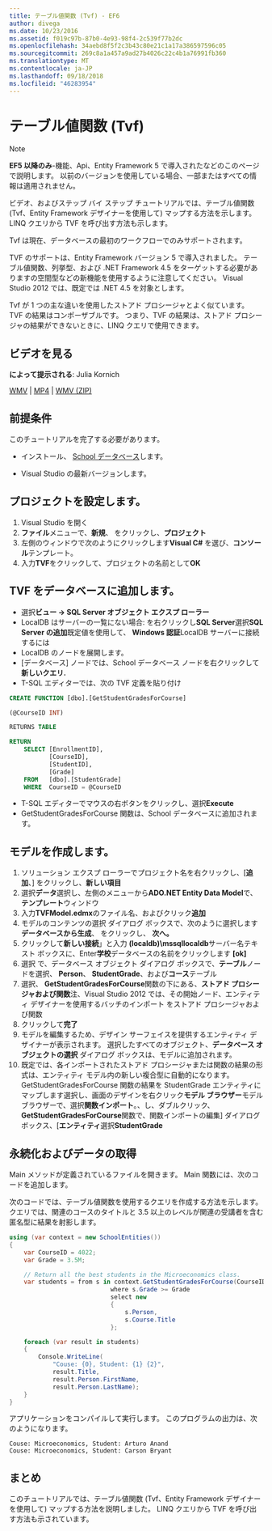 ```yaml
---
title: テーブル値関数 (Tvf) - EF6
author: divega
ms.date: 10/23/2016
ms.assetid: f019c97b-87b0-4e93-98f4-2c539f77b2dc
ms.openlocfilehash: 34aebd8f5f2c3b43c80e21c1a17a386597596c05
ms.sourcegitcommit: 269c8a1a457a9ad27b4026c22c4b1a76991fb360
ms.translationtype: MT
ms.contentlocale: ja-JP
ms.lasthandoff: 09/18/2018
ms.locfileid: "46283954"
---
```

# <a name="table-valued-functions-tvfs"></a>テーブル値関数 (Tvf)
> [!NOTE]
> **EF5 以降のみ**-機能、Api、Entity Framework 5 で導入されたなどのこのページで説明します。 以前のバージョンを使用している場合、一部またはすべての情報は適用されません。

ビデオ、およびステップ バイ ステップ チュートリアルでは、テーブル値関数 (Tvf、Entity Framework デザイナーを使用して) マップする方法を示します。 LINQ クエリから TVF を呼び出す方法も示します。

Tvf は現在、データベースの最初のワークフローでのみサポートされます。

TVF のサポートは、Entity Framework バージョン 5 で導入されました。 テーブル値関数、列挙型、および .NET Framework 4.5 をターゲットする必要がありますの空間型などの新機能を使用するように注意してください。 Visual Studio 2012 では、既定では .NET 4.5 を対象とします。

Tvf が 1 つの主な違いを使用したストアド プロシージャとよく似ています。 TVF の結果はコンポーザブルです。 つまり、TVF の結果は、ストアド プロシージャの結果ができないときに、LINQ クエリで使用できます。

## <a name="watch-the-video"></a>ビデオを見る

**によって提示される**: Julia Kornich

[WMV](https://download.microsoft.com/download/6/0/A/60A6E474-5EF3-4E1E-B9EA-F51D2DDB446A/HDI-ITPro-MSDN-winvideo-tvf.wmv) | [MP4](https://download.microsoft.com/download/6/0/A/60A6E474-5EF3-4E1E-B9EA-F51D2DDB446A/HDI-ITPro-MSDN-mp4video-tvf.m4v) | [WMV (ZIP)](https://download.microsoft.com/download/6/0/A/60A6E474-5EF3-4E1E-B9EA-F51D2DDB446A/HDI-ITPro-MSDN-winvideo-tvf.zip)

## <a name="pre-requisites"></a>前提条件

このチュートリアルを完了する必要があります。

- インストール、 [School データベース](~/ef6/resources/school-database.md)します。

- Visual Studio の最新バージョンします。

## <a name="set-up-the-project"></a>プロジェクトを設定します。

1.  Visual Studio を開く
2.  **ファイル**メニューで、**新規**、 をクリックし、**プロジェクト**
3.  左側のウィンドウで次のようにクリックします**Visual C\#** を選び、**コンソール**テンプレート。
4.  入力**TVF**をクリックして、プロジェクトの名前として**OK**

## <a name="add-a-tvf-to-the-database"></a>TVF をデータベースに追加します。

-   選択**ビュー -&gt; SQL Server オブジェクト エクスプ ローラー**
-   LocalDB はサーバーの一覧にない場合: を右クリックし**SQL Server**選択**SQL Server の追加**既定値を使用して、 **Windows 認証**LocalDB サーバーに接続するには
-   LocalDB のノードを展開します。
-   [データベース] ノードでは、School データベース ノードを右クリックして**新しいクエリ.**
-   T-SQL エディターでは、次の TVF 定義を貼り付け

``` SQL
CREATE FUNCTION [dbo].[GetStudentGradesForCourse]

(@CourseID INT)

RETURNS TABLE

RETURN
    SELECT [EnrollmentID],
           [CourseID],
           [StudentID],
           [Grade]
    FROM   [dbo].[StudentGrade]
    WHERE  CourseID = @CourseID
```

-   T-SQL エディターでマウスの右ボタンをクリックし、選択**Execute**
-   GetStudentGradesForCourse 関数は、School データベースに追加されます。

 

## <a name="create-a-model"></a>モデルを作成します。

1.  ソリューション エクスプ ローラーでプロジェクト名を右クリックし、[**追加**、] をクリックし、**新しい項目**
2.  選択**データ**選択し、左側のメニューから**ADO.NET Entity Data Model**で、**テンプレート**ウィンドウ
3.  入力**TVFModel.edmx**のファイル名、およびクリック**追加**
4.  モデルのコンテンツの選択 ダイアログ ボックスで、次のように選択します**データベースから生成**、 をクリックし、 **次へ。**
5.  クリックして**新しい接続**」と入力 **(localdb)\\mssqllocaldb**サーバー名テキスト ボックスに、Enter**学校**データベースの名前をクリックします **[ok]**
6.  選択 で、データベース オブジェクト ダイアログ ボックスで、**テーブル**ノードを選択、 **Person**、 **StudentGrade**、および**コース**テーブル
7.  選択、 **GetStudentGradesForCourse**関数の下にある、**ストアド プロシージャおよび関数**注、Visual Studio 2012 では、その開始ノード、エンティティ デザイナーを使用するバッチのインポート をストアド プロシージャおよび関数
8.  クリックして**完了**
9.  モデルを編集するため、デザイン サーフェイスを提供するエンティティ デザイナーが表示されます。 選択したすべてのオブジェクト、**データベース オブジェクトの選択** ダイアログ ボックスは、モデルに追加されます。
10. 既定では、各インポートされたストアド プロシージャまたは関数の結果の形式は、エンティティ モデル内の新しい複合型に自動的になります。 GetStudentGradesForCourse 関数の結果を StudentGrade エンティティにマップします選択し、画面のデザインを右クリック**モデル ブラウザー**モデル ブラウザーで、選択**関数インポート**。、し、ダブルクリック、 **GetStudentGradesForCourse**関数で、関数インポートの編集] ダイアログ ボックス、[**エンティティ**選択**StudentGrade**

## <a name="persist-and-retrieve-data"></a>永続化およびデータの取得

Main メソッドが定義されているファイルを開きます。 Main 関数には、次のコードを追加します。

次のコードでは、テーブル値関数を使用するクエリを作成する方法を示します。 クエリでは、関連のコースのタイトルと 3.5 以上のレベルが関連の受講者を含む匿名型に結果を射影します。

``` csharp
using (var context = new SchoolEntities())
{
    var CourseID = 4022;
    var Grade = 3.5M;

    // Return all the best students in the Microeconomics class.
    var students = from s in context.GetStudentGradesForCourse(CourseID)
                            where s.Grade >= Grade
                            select new
                            {
                                s.Person,
                                s.Course.Title
                            };

    foreach (var result in students)
    {
        Console.WriteLine(
            "Couse: {0}, Student: {1} {2}",
            result.Title,  
            result.Person.FirstName,  
            result.Person.LastName);
    }
}
```

アプリケーションをコンパイルして実行します。 このプログラムの出力は、次のようになります。

```
Couse: Microeconomics, Student: Arturo Anand
Couse: Microeconomics, Student: Carson Bryant
```

## <a name="summary"></a>まとめ

このチュートリアルでは、テーブル値関数 (Tvf、Entity Framework デザイナーを使用して) マップする方法を説明しました。 LINQ クエリから TVF を呼び出す方法も示されています。
